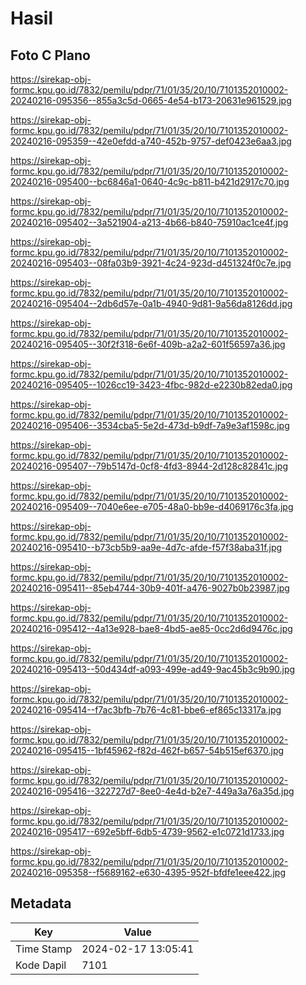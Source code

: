 # Hasil

## Foto C Plano

https://sirekap-obj-formc.kpu.go.id/7832/pemilu/pdpr/71/01/35/20/10/7101352010002-20240216-095356--855a3c5d-0665-4e54-b173-20631e961529.jpg

https://sirekap-obj-formc.kpu.go.id/7832/pemilu/pdpr/71/01/35/20/10/7101352010002-20240216-095359--42e0efdd-a740-452b-9757-def0423e6aa3.jpg

https://sirekap-obj-formc.kpu.go.id/7832/pemilu/pdpr/71/01/35/20/10/7101352010002-20240216-095400--bc6846a1-0640-4c9c-b811-b421d2917c70.jpg

https://sirekap-obj-formc.kpu.go.id/7832/pemilu/pdpr/71/01/35/20/10/7101352010002-20240216-095402--3a521904-a213-4b66-b840-75910ac1ce4f.jpg

https://sirekap-obj-formc.kpu.go.id/7832/pemilu/pdpr/71/01/35/20/10/7101352010002-20240216-095403--08fa03b9-3921-4c24-923d-d451324f0c7e.jpg

https://sirekap-obj-formc.kpu.go.id/7832/pemilu/pdpr/71/01/35/20/10/7101352010002-20240216-095404--2db6d57e-0a1b-4940-9d81-9a56da8126dd.jpg

https://sirekap-obj-formc.kpu.go.id/7832/pemilu/pdpr/71/01/35/20/10/7101352010002-20240216-095405--30f2f318-6e6f-409b-a2a2-601f56597a36.jpg

https://sirekap-obj-formc.kpu.go.id/7832/pemilu/pdpr/71/01/35/20/10/7101352010002-20240216-095405--1026cc19-3423-4fbc-982d-e2230b82eda0.jpg

https://sirekap-obj-formc.kpu.go.id/7832/pemilu/pdpr/71/01/35/20/10/7101352010002-20240216-095406--3534cba5-5e2d-473d-b9df-7a9e3af1598c.jpg

https://sirekap-obj-formc.kpu.go.id/7832/pemilu/pdpr/71/01/35/20/10/7101352010002-20240216-095407--79b5147d-0cf8-4fd3-8944-2d128c82841c.jpg

https://sirekap-obj-formc.kpu.go.id/7832/pemilu/pdpr/71/01/35/20/10/7101352010002-20240216-095409--7040e6ee-e705-48a0-bb9e-d4069176c3fa.jpg

https://sirekap-obj-formc.kpu.go.id/7832/pemilu/pdpr/71/01/35/20/10/7101352010002-20240216-095410--b73cb5b9-aa9e-4d7c-afde-f57f38aba31f.jpg

https://sirekap-obj-formc.kpu.go.id/7832/pemilu/pdpr/71/01/35/20/10/7101352010002-20240216-095411--85eb4744-30b9-401f-a476-9027b0b23987.jpg

https://sirekap-obj-formc.kpu.go.id/7832/pemilu/pdpr/71/01/35/20/10/7101352010002-20240216-095412--4a13e928-bae8-4bd5-ae85-0cc2d6d9476c.jpg

https://sirekap-obj-formc.kpu.go.id/7832/pemilu/pdpr/71/01/35/20/10/7101352010002-20240216-095413--50d434df-a093-499e-ad49-9ac45b3c9b90.jpg

https://sirekap-obj-formc.kpu.go.id/7832/pemilu/pdpr/71/01/35/20/10/7101352010002-20240216-095414--f7ac3bfb-7b76-4c81-bbe6-ef865c13317a.jpg

https://sirekap-obj-formc.kpu.go.id/7832/pemilu/pdpr/71/01/35/20/10/7101352010002-20240216-095415--1bf45962-f82d-462f-b657-54b515ef6370.jpg

https://sirekap-obj-formc.kpu.go.id/7832/pemilu/pdpr/71/01/35/20/10/7101352010002-20240216-095416--322727d7-8ee0-4e4d-b2e7-449a3a76a35d.jpg

https://sirekap-obj-formc.kpu.go.id/7832/pemilu/pdpr/71/01/35/20/10/7101352010002-20240216-095417--692e5bff-6db5-4739-9562-e1c0721d1733.jpg

https://sirekap-obj-formc.kpu.go.id/7832/pemilu/pdpr/71/01/35/20/10/7101352010002-20240216-095358--f5689162-e630-4395-952f-bfdfe1eee422.jpg


## Metadata

| Key        | Value               |
| ---------- | ------------------- |
| Time Stamp | 2024-02-17 13:05:41 |
| Kode Dapil | 7101                |




